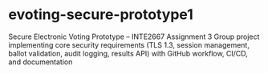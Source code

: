 # evoting-secure-prototype1
Secure Electronic Voting Prototype – INTE2667 Assignment 3 Group project implementing core security requirements (TLS 1.3, session management, ballot validation, audit logging, results API) with GitHub workflow, CI/CD, and documentation
